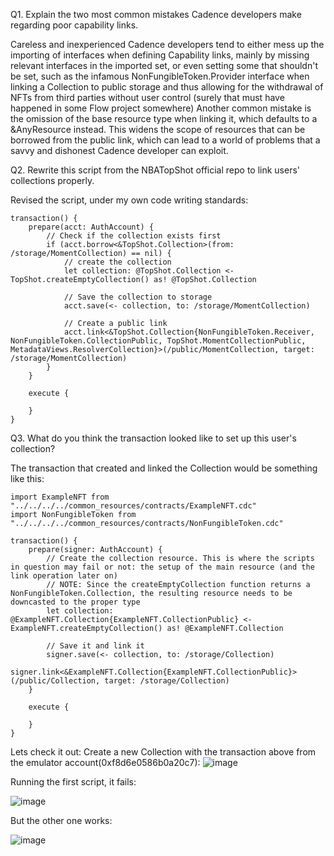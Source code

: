 Q1. Explain the two most common mistakes Cadence developers make regarding poor capability links.

Careless and inexperienced Cadence developers tend to either mess up the importing of interfaces when defining Capability links, mainly by missing relevant interfaces in the imported set, or even setting some that shouldn't be set, such as the infamous NonFungibleToken.Provider interface when linking a Collection to public storage and thus allowing for the withdrawal of NFTs from third parties without user control (surely that must have happened in some Flow project somewhere)
Another common mistake is the omission of the base resource type when linking it, which defaults to a &AnyResource instead. This widens the scope of resources that can be borrowed from the public link, which can lead to a world of problems that a savvy and dishonest Cadence developer can exploit.

Q2. Rewrite this script from the NBATopShot official repo to link users' collections properly.

Revised the script, under my own code writing standards:
```cadence
transaction() {
    prepare(acct: AuthAccount) {
        // Check if the collection exists first
        if (acct.borrow<&TopShot.Collection>(from: /storage/MomentCollection) == nil) {
            // create the collection
            let collection: @TopShot.Collection <- TopShot.createEmptyCollection() as! @TopShot.Collection

            // Save the collection to storage
            acct.save(<- collection, to: /storage/MomentCollection)

            // Create a public link
            acct.link<&TopShot.Collection{NonFungibleToken.Receiver, NonFungibleToken.CollectionPublic, TopShot.MomentCollectionPublic, MetadataViews.ResolverCollection}>(/public/MomentCollection, target: /storage/MomentCollection)
        }
    }

    execute {

    }
}
```

Q3. What do you think the transaction looked like to set up this user's collection?

The transaction that created and linked the Collection would be something like this:
```cadence
import ExampleNFT from "../../../../common_resources/contracts/ExampleNFT.cdc"
import NonFungibleToken from "../../../../common_resources/contracts/NonFungibleToken.cdc"

transaction() {
    prepare(signer: AuthAccount) {
        // Create the collection resource. This is where the scripts in question may fail or not: the setup of the main resource (and the link operation later on)
        // NOTE: Since the createEmptyCollection function returns a NonFungibleToken.Collection, the resulting resource needs to be downcasted to the proper type
        let collection: @ExampleNFT.Collection{ExampleNFT.CollectionPublic} <- ExampleNFT.createEmptyCollection() as! @ExampleNFT.Collection

        // Save it and link it
        signer.save(<- collection, to: /storage/Collection)
        signer.link<&ExampleNFT.Collection{ExampleNFT.CollectionPublic}>(/public/Collection, target: /storage/Collection)
    }

    execute {

    }
}
```

Lets check it out:
Create a new Collection with the transaction above from the emulator account(0xf8d6e0586b0a20c7):
![image](https://user-images.githubusercontent.com/39467168/213733989-704ae375-35c2-439f-82d2-f01dcb6e33bc.png)

Running the first script, it fails:

![image](https://user-images.githubusercontent.com/39467168/213733606-c7825c37-2546-41b8-8ee9-dd8ad730167e.png)

But the other one works:

![image](https://user-images.githubusercontent.com/39467168/213733718-1c1a2cc9-3bb3-4e6e-8712-9b7e98ede49d.png)
